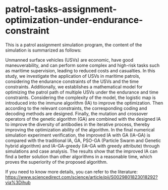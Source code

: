 # patrol-tasks-assignment-optimization-under-endurance-constraint
This is a patrol assignment simulation program, the content of the simulation is summarized as follows:

Unmanned surface vehicles (USVs) are economic, have good maneuverability, and can perform some complex and high-risk tasks such as maritime supervision, leading to reduced costs and casualties. In this study, we
investigate the application of USVs in maritime patrols, considering the endurance constraints of the USVs and the time constraints. Additionally, we establishes a mathematical model for optimizing the patrol path
of multiple USVs under the endurance and time constraints. Considering the complexity of the model, the logistic map is introduced into the immune algorithm (IA) to improve the optimization. Then according to
the relevant constraints, the corresponding coding and decoding methods are designed. Finally, the mutation and crossover operators of the genetic algorithm (GA) are combined with the designed IA to improve the
diversity of antibodies in the iterative process, thereby improving the optimization ability of the algorithm. In the final numerical simulation experiment verification, the improved IA with GA (IA–GA) is compared with
the traditional IA, GA, PSO-GA (Particle Swarm and Genetic hybrid algorithm) and IA–GA-greedy (IA–GA with greedy attribute) through simulations and case analysis. The results show that the improved IA can find a better
solution than other algorithms in a reasonable time, which proves the superiority of the proposed algorithm.

If you need to know more details, you can refer to the literature:
https://www.sciencedirect.com/science/article/pii/S0029801823018292?via%3Dihub
